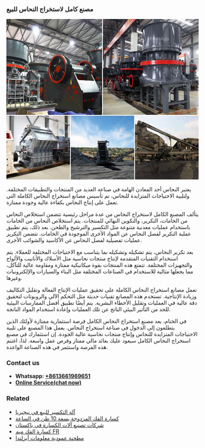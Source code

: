 <h3>مصنع كامل لاستخراج النحاس للبيع</h3><img src='1701853651.jpg' alt=''><p>يعتبر النحاس أحد المعادن الهامة في صناعة العديد من المنتجات والتطبيقات المختلفة. ولتلبية الاحتياجات المتزايدة للنحاس، تم تأسيس مصانع استخراج النحاس الكاملة التي تعمل على إنتاج النحاس بكفاءة عالية وجودة ممتازة.</p><p>يتألف المصنع الكامل لاستخراج النحاس من عدة مراحل رئيسية تتضمن استخلاص النحاس من الخامات، التكرير، والتكوين النهائي للمنتجات. يتم استخلاص النحاس من الخامات باستخدام عمليات معدنية متنوعة مثل التكسير والترشيح والطحن. بعد ذلك، يتم تطبيق عملية التكرير لفصل النحاس عن المواد الأخرى الموجودة في الخامات. تتضمن التكرير عمليات تفصيلية لفصل النحاس عن الأكاسيد والشوائب الأخرى.</p><p>بعد تكرير النحاس، يتم تشكيله وتشكيله بما يتناسب مع الاحتياجات المختلفة للعملاء. يتم استخدام التقنيات المتقدمة لإنتاج منتجات نحاسية مثل الأسلاك والأنابيب والألواح والتجهيزات المختلفة. تتمتع هذه المنتجات بقوة ميكانيكية ممتازة ومقاومة عالية للتآكل، مما يجعلها مثالية للاستخدام في الصناعات المختلفة مثل البناء والسيارات والإلكترونيات وغيرها.</p><p>تعمل مصانع استخراج النحاس الكاملة على تحقيق عمليات الإنتاج الفعالة وتقليل التكاليف وزيادة الإنتاجية. تستخدم هذه المصانع تقنيات حديثة مثل التحكم الآلي والروبوتات لتحقيق دقة عالية في العمليات وتقليل الأخطاء البشرية. يتم أيضًا تطبيق أفضل الممارسات البيئية للحد من التأثير البيئي الناتج عن تلك العمليات وإعادة استخدام المواد الناتجة.</p><p>في الختام، يعد مصنع استخراج النحاس الكامل فرصة استثمارية ممتازة لأولئك الذين يتطلعون إلى الدخول في صناعة استخراج النحاس. يعمل هذا المصنع على تلبية الاحتياجات المتزايدة للنحاس وإنتاج منتجات نحاسية عالية الجودة. إن استثمارك في مصنع استخراج النحاس الكامل سيعود عليك بعائد مالي ممتاز وفرص عمل واسعة. لذا، اغتنم هذه الفرصة واستثمر في هذه الصناعة الواعدة.</p><h3>Contact us</h3><ul><li><strong>Whatsapp:&nbsp;<a href="https://wa.me/8613661969651">+8613661969651</a></strong></li><li><a href="https://swt.shibang-china.com/?git&amp;zhl&amp;مصنع كامل لاستخراج النحاس للبيع"><strong>Online Service(chat now)</strong></a></li></ul><h3>Related</h3><ul><li><a href='آلة التكسير للبيع في نيجيريا.md'>آلة التكسير للبيع في نيجيريا</a></li><li><a href='كسارة الفك المزدوجة بسعة 10 طن في الساعة.md'>كسارة الفك المزدوجة بسعة 10 طن في الساعة</a></li><li><a href='شركات تصنيع آلات الكسارة في باكستان.md'>شركات تصنيع آلات الكسارة في باكستان</a></li><li><a href='كسارة الفك ميم FR.md'>كسارة الفك ميم FR</a></li><li><a href='مطحنة عمودية معلومات أيرلندا.md'>مطحنة عمودية معلومات أيرلندا</a></li></ul>